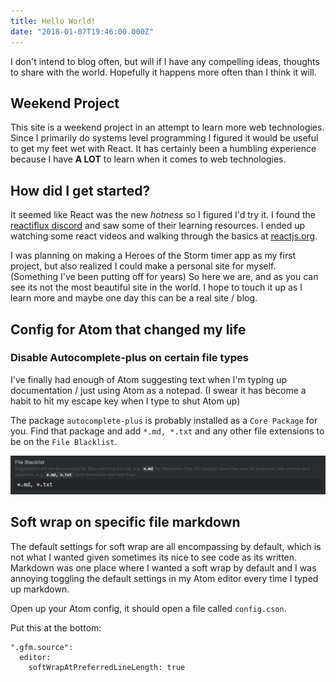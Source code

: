 ```yaml
---
title: Hello World!
date: "2018-01-07T19:46:00.000Z"
---
```


I don't intend to blog often, but will if I have any compelling ideas, thoughts to share with the world. Hopefully it happens more often than I think it will.

## Weekend Project

This site is a weekend project in an attempt to learn more web technologies. Since I primarily do systems level programming I figured it would be useful to get my feet wet with React. It has certainly been a humbling experience because I have **A LOT** to learn when it comes to web technologies.

## How did I get started?
It seemed like React was the new *hotness* so I figured I'd try it. I found the [reactiflux discord](https://discord.gg/CNdSkN) and saw some of their learning resources. I ended up watching some react videos and walking through the basics at [reactjs.org](https://reactjs.org/).

I was planning on making a Heroes of the Storm timer app as my first project, but also realized I could make a personal site for myself. (Something I've been putting off for years) So here we are, and as you can see its not the most beautiful site in the world. I hope to touch it up as I learn more and maybe one day this can be a real site / blog.

## Config for Atom that changed my life

### Disable Autocomplete-plus on certain file types
I've finally had enough of Atom suggesting text when I'm typing up documentation / just using Atom as a notepad. (I swear it has become a habit to hit my escape key when I type to shut Atom up)

The package `autocomplete-plus` is probably installed as a `Core Package` for you. Find that package and add `*.md, *.txt` and any other file extensions to be on the `File Blacklist`.

![Autocomplete-plus](./autocomplete-plus.jpg)

## Soft wrap on specific file markdown
The default settings for soft wrap are all encompassing by default, which is not what I wanted given sometimes its nice to see code as its written. Markdown was one place where I wanted a soft wrap by default and I was annoying toggling the default settings in my Atom editor every time I typed up markdown.

Open up your Atom config, it should open a file called `config.cson`.

Put this at the bottom:
```
".gfm.source":
  editor:
    softWrapAtPreferredLineLength: true
```
